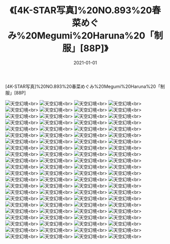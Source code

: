﻿---
layout: post
title: 《[4K-STAR写真]%20NO.893%20春菜めぐみ%20Megumi%20Haruna%20「制服」[88P]》
date: 2021-01-01
img: http://photo.orgx.cf/性感/2021/[4K-STAR写真]%20NO.893%20春菜めぐみ%20Megumi%20Haruna%20「制服」[88P]/000.jpg
tags: [美女,性感,泳衣]
---

[4K-STAR写真]%20NO.893%20春菜めぐみ%20Megumi%20Haruna%20「制服」[88P]



![天空幻境](http://photo.orgx.cf/性感/2021/[4K-STAR写真]%20NO.893%20春菜めぐみ%20Megumi%20Haruna%20「制服」[88P]/001.jpg''天空幻境'')<br>
![天空幻境](http://photo.orgx.cf/性感/2021/[4K-STAR写真]%20NO.893%20春菜めぐみ%20Megumi%20Haruna%20「制服」[88P]/002.jpg''天空幻境'')<br>
![天空幻境](http://photo.orgx.cf/性感/2021/[4K-STAR写真]%20NO.893%20春菜めぐみ%20Megumi%20Haruna%20「制服」[88P]/003.jpg''天空幻境'')<br>
![天空幻境](http://photo.orgx.cf/性感/2021/[4K-STAR写真]%20NO.893%20春菜めぐみ%20Megumi%20Haruna%20「制服」[88P]/004.jpg''天空幻境'')<br>
![天空幻境](http://photo.orgx.cf/性感/2021/[4K-STAR写真]%20NO.893%20春菜めぐみ%20Megumi%20Haruna%20「制服」[88P]/005.jpg''天空幻境'')<br>
![天空幻境](http://photo.orgx.cf/性感/2021/[4K-STAR写真]%20NO.893%20春菜めぐみ%20Megumi%20Haruna%20「制服」[88P]/006.jpg''天空幻境'')<br>
![天空幻境](http://photo.orgx.cf/性感/2021/[4K-STAR写真]%20NO.893%20春菜めぐみ%20Megumi%20Haruna%20「制服」[88P]/007.jpg''天空幻境'')<br>
![天空幻境](http://photo.orgx.cf/性感/2021/[4K-STAR写真]%20NO.893%20春菜めぐみ%20Megumi%20Haruna%20「制服」[88P]/008.jpg''天空幻境'')<br>
![天空幻境](http://photo.orgx.cf/性感/2021/[4K-STAR写真]%20NO.893%20春菜めぐみ%20Megumi%20Haruna%20「制服」[88P]/009.jpg''天空幻境'')<br>
![天空幻境](http://photo.orgx.cf/性感/2021/[4K-STAR写真]%20NO.893%20春菜めぐみ%20Megumi%20Haruna%20「制服」[88P]/010.jpg''天空幻境'')<br>
![天空幻境](http://photo.orgx.cf/性感/2021/[4K-STAR写真]%20NO.893%20春菜めぐみ%20Megumi%20Haruna%20「制服」[88P]/011.jpg''天空幻境'')<br>
![天空幻境](http://photo.orgx.cf/性感/2021/[4K-STAR写真]%20NO.893%20春菜めぐみ%20Megumi%20Haruna%20「制服」[88P]/012.jpg''天空幻境'')<br>
![天空幻境](http://photo.orgx.cf/性感/2021/[4K-STAR写真]%20NO.893%20春菜めぐみ%20Megumi%20Haruna%20「制服」[88P]/013.jpg''天空幻境'')<br>
![天空幻境](http://photo.orgx.cf/性感/2021/[4K-STAR写真]%20NO.893%20春菜めぐみ%20Megumi%20Haruna%20「制服」[88P]/014.jpg''天空幻境'')<br>
![天空幻境](http://photo.orgx.cf/性感/2021/[4K-STAR写真]%20NO.893%20春菜めぐみ%20Megumi%20Haruna%20「制服」[88P]/015.jpg''天空幻境'')<br>
![天空幻境](http://photo.orgx.cf/性感/2021/[4K-STAR写真]%20NO.893%20春菜めぐみ%20Megumi%20Haruna%20「制服」[88P]/016.jpg''天空幻境'')<br>
![天空幻境](http://photo.orgx.cf/性感/2021/[4K-STAR写真]%20NO.893%20春菜めぐみ%20Megumi%20Haruna%20「制服」[88P]/017.jpg''天空幻境'')<br>
![天空幻境](http://photo.orgx.cf/性感/2021/[4K-STAR写真]%20NO.893%20春菜めぐみ%20Megumi%20Haruna%20「制服」[88P]/018.jpg''天空幻境'')<br>
![天空幻境](http://photo.orgx.cf/性感/2021/[4K-STAR写真]%20NO.893%20春菜めぐみ%20Megumi%20Haruna%20「制服」[88P]/019.jpg''天空幻境'')<br>
![天空幻境](http://photo.orgx.cf/性感/2021/[4K-STAR写真]%20NO.893%20春菜めぐみ%20Megumi%20Haruna%20「制服」[88P]/020.jpg''天空幻境'')<br>
![天空幻境](http://photo.orgx.cf/性感/2021/[4K-STAR写真]%20NO.893%20春菜めぐみ%20Megumi%20Haruna%20「制服」[88P]/021.jpg''天空幻境'')<br>
![天空幻境](http://photo.orgx.cf/性感/2021/[4K-STAR写真]%20NO.893%20春菜めぐみ%20Megumi%20Haruna%20「制服」[88P]/022.jpg''天空幻境'')<br>
![天空幻境](http://photo.orgx.cf/性感/2021/[4K-STAR写真]%20NO.893%20春菜めぐみ%20Megumi%20Haruna%20「制服」[88P]/023.jpg''天空幻境'')<br>
![天空幻境](http://photo.orgx.cf/性感/2021/[4K-STAR写真]%20NO.893%20春菜めぐみ%20Megumi%20Haruna%20「制服」[88P]/024.jpg''天空幻境'')<br>
![天空幻境](http://photo.orgx.cf/性感/2021/[4K-STAR写真]%20NO.893%20春菜めぐみ%20Megumi%20Haruna%20「制服」[88P]/025.jpg''天空幻境'')<br>
![天空幻境](http://photo.orgx.cf/性感/2021/[4K-STAR写真]%20NO.893%20春菜めぐみ%20Megumi%20Haruna%20「制服」[88P]/026.jpg''天空幻境'')<br>
![天空幻境](http://photo.orgx.cf/性感/2021/[4K-STAR写真]%20NO.893%20春菜めぐみ%20Megumi%20Haruna%20「制服」[88P]/027.jpg''天空幻境'')<br>
![天空幻境](http://photo.orgx.cf/性感/2021/[4K-STAR写真]%20NO.893%20春菜めぐみ%20Megumi%20Haruna%20「制服」[88P]/028.jpg''天空幻境'')<br>
![天空幻境](http://photo.orgx.cf/性感/2021/[4K-STAR写真]%20NO.893%20春菜めぐみ%20Megumi%20Haruna%20「制服」[88P]/029.jpg''天空幻境'')<br>
![天空幻境](http://photo.orgx.cf/性感/2021/[4K-STAR写真]%20NO.893%20春菜めぐみ%20Megumi%20Haruna%20「制服」[88P]/030.jpg''天空幻境'')<br>
![天空幻境](http://photo.orgx.cf/性感/2021/[4K-STAR写真]%20NO.893%20春菜めぐみ%20Megumi%20Haruna%20「制服」[88P]/031.jpg''天空幻境'')<br>
![天空幻境](http://photo.orgx.cf/性感/2021/[4K-STAR写真]%20NO.893%20春菜めぐみ%20Megumi%20Haruna%20「制服」[88P]/032.jpg''天空幻境'')<br>
![天空幻境](http://photo.orgx.cf/性感/2021/[4K-STAR写真]%20NO.893%20春菜めぐみ%20Megumi%20Haruna%20「制服」[88P]/033.jpg''天空幻境'')<br>
![天空幻境](http://photo.orgx.cf/性感/2021/[4K-STAR写真]%20NO.893%20春菜めぐみ%20Megumi%20Haruna%20「制服」[88P]/034.jpg''天空幻境'')<br>
![天空幻境](http://photo.orgx.cf/性感/2021/[4K-STAR写真]%20NO.893%20春菜めぐみ%20Megumi%20Haruna%20「制服」[88P]/035.jpg''天空幻境'')<br>
![天空幻境](http://photo.orgx.cf/性感/2021/[4K-STAR写真]%20NO.893%20春菜めぐみ%20Megumi%20Haruna%20「制服」[88P]/036.jpg''天空幻境'')<br>
![天空幻境](http://photo.orgx.cf/性感/2021/[4K-STAR写真]%20NO.893%20春菜めぐみ%20Megumi%20Haruna%20「制服」[88P]/037.jpg''天空幻境'')<br>
![天空幻境](http://photo.orgx.cf/性感/2021/[4K-STAR写真]%20NO.893%20春菜めぐみ%20Megumi%20Haruna%20「制服」[88P]/038.jpg''天空幻境'')<br>
![天空幻境](http://photo.orgx.cf/性感/2021/[4K-STAR写真]%20NO.893%20春菜めぐみ%20Megumi%20Haruna%20「制服」[88P]/039.jpg''天空幻境'')<br>
![天空幻境](http://photo.orgx.cf/性感/2021/[4K-STAR写真]%20NO.893%20春菜めぐみ%20Megumi%20Haruna%20「制服」[88P]/040.jpg''天空幻境'')<br>
![天空幻境](http://photo.orgx.cf/性感/2021/[4K-STAR写真]%20NO.893%20春菜めぐみ%20Megumi%20Haruna%20「制服」[88P]/041.jpg''天空幻境'')<br>
![天空幻境](http://photo.orgx.cf/性感/2021/[4K-STAR写真]%20NO.893%20春菜めぐみ%20Megumi%20Haruna%20「制服」[88P]/042.jpg''天空幻境'')<br>
![天空幻境](http://photo.orgx.cf/性感/2021/[4K-STAR写真]%20NO.893%20春菜めぐみ%20Megumi%20Haruna%20「制服」[88P]/043.jpg''天空幻境'')<br>
![天空幻境](http://photo.orgx.cf/性感/2021/[4K-STAR写真]%20NO.893%20春菜めぐみ%20Megumi%20Haruna%20「制服」[88P]/044.jpg''天空幻境'')<br>
![天空幻境](http://photo.orgx.cf/性感/2021/[4K-STAR写真]%20NO.893%20春菜めぐみ%20Megumi%20Haruna%20「制服」[88P]/045.jpg''天空幻境'')<br>
![天空幻境](http://photo.orgx.cf/性感/2021/[4K-STAR写真]%20NO.893%20春菜めぐみ%20Megumi%20Haruna%20「制服」[88P]/046.jpg''天空幻境'')<br>
![天空幻境](http://photo.orgx.cf/性感/2021/[4K-STAR写真]%20NO.893%20春菜めぐみ%20Megumi%20Haruna%20「制服」[88P]/047.jpg''天空幻境'')<br>
![天空幻境](http://photo.orgx.cf/性感/2021/[4K-STAR写真]%20NO.893%20春菜めぐみ%20Megumi%20Haruna%20「制服」[88P]/048.jpg''天空幻境'')<br>
![天空幻境](http://photo.orgx.cf/性感/2021/[4K-STAR写真]%20NO.893%20春菜めぐみ%20Megumi%20Haruna%20「制服」[88P]/049.jpg''天空幻境'')<br>
![天空幻境](http://photo.orgx.cf/性感/2021/[4K-STAR写真]%20NO.893%20春菜めぐみ%20Megumi%20Haruna%20「制服」[88P]/050.jpg''天空幻境'')<br>
![天空幻境](http://photo.orgx.cf/性感/2021/[4K-STAR写真]%20NO.893%20春菜めぐみ%20Megumi%20Haruna%20「制服」[88P]/051.jpg''天空幻境'')<br>
![天空幻境](http://photo.orgx.cf/性感/2021/[4K-STAR写真]%20NO.893%20春菜めぐみ%20Megumi%20Haruna%20「制服」[88P]/052.jpg''天空幻境'')<br>
![天空幻境](http://photo.orgx.cf/性感/2021/[4K-STAR写真]%20NO.893%20春菜めぐみ%20Megumi%20Haruna%20「制服」[88P]/053.jpg''天空幻境'')<br>
![天空幻境](http://photo.orgx.cf/性感/2021/[4K-STAR写真]%20NO.893%20春菜めぐみ%20Megumi%20Haruna%20「制服」[88P]/054.jpg''天空幻境'')<br>
![天空幻境](http://photo.orgx.cf/性感/2021/[4K-STAR写真]%20NO.893%20春菜めぐみ%20Megumi%20Haruna%20「制服」[88P]/055.jpg''天空幻境'')<br>
![天空幻境](http://photo.orgx.cf/性感/2021/[4K-STAR写真]%20NO.893%20春菜めぐみ%20Megumi%20Haruna%20「制服」[88P]/056.jpg''天空幻境'')<br>
![天空幻境](http://photo.orgx.cf/性感/2021/[4K-STAR写真]%20NO.893%20春菜めぐみ%20Megumi%20Haruna%20「制服」[88P]/057.jpg''天空幻境'')<br>
![天空幻境](http://photo.orgx.cf/性感/2021/[4K-STAR写真]%20NO.893%20春菜めぐみ%20Megumi%20Haruna%20「制服」[88P]/058.jpg''天空幻境'')<br>
![天空幻境](http://photo.orgx.cf/性感/2021/[4K-STAR写真]%20NO.893%20春菜めぐみ%20Megumi%20Haruna%20「制服」[88P]/059.jpg''天空幻境'')<br>
![天空幻境](http://photo.orgx.cf/性感/2021/[4K-STAR写真]%20NO.893%20春菜めぐみ%20Megumi%20Haruna%20「制服」[88P]/060.jpg''天空幻境'')<br>
![天空幻境](http://photo.orgx.cf/性感/2021/[4K-STAR写真]%20NO.893%20春菜めぐみ%20Megumi%20Haruna%20「制服」[88P]/061.jpg''天空幻境'')<br>
![天空幻境](http://photo.orgx.cf/性感/2021/[4K-STAR写真]%20NO.893%20春菜めぐみ%20Megumi%20Haruna%20「制服」[88P]/062.jpg''天空幻境'')<br>
![天空幻境](http://photo.orgx.cf/性感/2021/[4K-STAR写真]%20NO.893%20春菜めぐみ%20Megumi%20Haruna%20「制服」[88P]/063.jpg''天空幻境'')<br>
![天空幻境](http://photo.orgx.cf/性感/2021/[4K-STAR写真]%20NO.893%20春菜めぐみ%20Megumi%20Haruna%20「制服」[88P]/064.jpg''天空幻境'')<br>
![天空幻境](http://photo.orgx.cf/性感/2021/[4K-STAR写真]%20NO.893%20春菜めぐみ%20Megumi%20Haruna%20「制服」[88P]/065.jpg''天空幻境'')<br>
![天空幻境](http://photo.orgx.cf/性感/2021/[4K-STAR写真]%20NO.893%20春菜めぐみ%20Megumi%20Haruna%20「制服」[88P]/066.jpg''天空幻境'')<br>
![天空幻境](http://photo.orgx.cf/性感/2021/[4K-STAR写真]%20NO.893%20春菜めぐみ%20Megumi%20Haruna%20「制服」[88P]/067.jpg''天空幻境'')<br>
![天空幻境](http://photo.orgx.cf/性感/2021/[4K-STAR写真]%20NO.893%20春菜めぐみ%20Megumi%20Haruna%20「制服」[88P]/068.jpg''天空幻境'')<br>
![天空幻境](http://photo.orgx.cf/性感/2021/[4K-STAR写真]%20NO.893%20春菜めぐみ%20Megumi%20Haruna%20「制服」[88P]/069.jpg''天空幻境'')<br>
![天空幻境](http://photo.orgx.cf/性感/2021/[4K-STAR写真]%20NO.893%20春菜めぐみ%20Megumi%20Haruna%20「制服」[88P]/070.jpg''天空幻境'')<br>
![天空幻境](http://photo.orgx.cf/性感/2021/[4K-STAR写真]%20NO.893%20春菜めぐみ%20Megumi%20Haruna%20「制服」[88P]/071.jpg''天空幻境'')<br>
![天空幻境](http://photo.orgx.cf/性感/2021/[4K-STAR写真]%20NO.893%20春菜めぐみ%20Megumi%20Haruna%20「制服」[88P]/072.jpg''天空幻境'')<br>
![天空幻境](http://photo.orgx.cf/性感/2021/[4K-STAR写真]%20NO.893%20春菜めぐみ%20Megumi%20Haruna%20「制服」[88P]/073.jpg''天空幻境'')<br>
![天空幻境](http://photo.orgx.cf/性感/2021/[4K-STAR写真]%20NO.893%20春菜めぐみ%20Megumi%20Haruna%20「制服」[88P]/074.jpg''天空幻境'')<br>
![天空幻境](http://photo.orgx.cf/性感/2021/[4K-STAR写真]%20NO.893%20春菜めぐみ%20Megumi%20Haruna%20「制服」[88P]/075.jpg''天空幻境'')<br>
![天空幻境](http://photo.orgx.cf/性感/2021/[4K-STAR写真]%20NO.893%20春菜めぐみ%20Megumi%20Haruna%20「制服」[88P]/076.jpg''天空幻境'')<br>
![天空幻境](http://photo.orgx.cf/性感/2021/[4K-STAR写真]%20NO.893%20春菜めぐみ%20Megumi%20Haruna%20「制服」[88P]/077.jpg''天空幻境'')<br>
![天空幻境](http://photo.orgx.cf/性感/2021/[4K-STAR写真]%20NO.893%20春菜めぐみ%20Megumi%20Haruna%20「制服」[88P]/078.jpg''天空幻境'')<br>
![天空幻境](http://photo.orgx.cf/性感/2021/[4K-STAR写真]%20NO.893%20春菜めぐみ%20Megumi%20Haruna%20「制服」[88P]/079.jpg''天空幻境'')<br>
![天空幻境](http://photo.orgx.cf/性感/2021/[4K-STAR写真]%20NO.893%20春菜めぐみ%20Megumi%20Haruna%20「制服」[88P]/080.jpg''天空幻境'')<br>
![天空幻境](http://photo.orgx.cf/性感/2021/[4K-STAR写真]%20NO.893%20春菜めぐみ%20Megumi%20Haruna%20「制服」[88P]/081.jpg''天空幻境'')<br>
![天空幻境](http://photo.orgx.cf/性感/2021/[4K-STAR写真]%20NO.893%20春菜めぐみ%20Megumi%20Haruna%20「制服」[88P]/082.jpg''天空幻境'')<br>
![天空幻境](http://photo.orgx.cf/性感/2021/[4K-STAR写真]%20NO.893%20春菜めぐみ%20Megumi%20Haruna%20「制服」[88P]/083.jpg''天空幻境'')<br>
![天空幻境](http://photo.orgx.cf/性感/2021/[4K-STAR写真]%20NO.893%20春菜めぐみ%20Megumi%20Haruna%20「制服」[88P]/084.jpg''天空幻境'')<br>
![天空幻境](http://photo.orgx.cf/性感/2021/[4K-STAR写真]%20NO.893%20春菜めぐみ%20Megumi%20Haruna%20「制服」[88P]/085.jpg''天空幻境'')<br>
![天空幻境](http://photo.orgx.cf/性感/2021/[4K-STAR写真]%20NO.893%20春菜めぐみ%20Megumi%20Haruna%20「制服」[88P]/086.jpg''天空幻境'')<br>
![天空幻境](http://photo.orgx.cf/性感/2021/[4K-STAR写真]%20NO.893%20春菜めぐみ%20Megumi%20Haruna%20「制服」[88P]/087.jpg''天空幻境'')<br>
![天空幻境](http://photo.orgx.cf/性感/2021/[4K-STAR写真]%20NO.893%20春菜めぐみ%20Megumi%20Haruna%20「制服」[88P]/088.jpg''天空幻境'')<br>